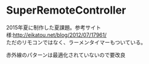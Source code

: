 # SuperRemoteController

2015年夏に制作した夏課題。参考サイト様:http://eikatou.net/blog/2012/07/17961/<br />
ただのリモコンではなく、ラーメンタイマーもついている。<br />
<p>赤外線のパターンは最適化されていないので要改良</p>
